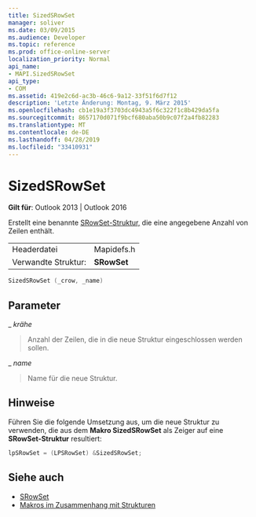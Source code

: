 ```yaml
---
title: SizedSRowSet
manager: soliver
ms.date: 03/09/2015
ms.audience: Developer
ms.topic: reference
ms.prod: office-online-server
localization_priority: Normal
api_name:
- MAPI.SizedSRowSet
api_type:
- COM
ms.assetid: 419e2c6d-ac3b-46c6-9a12-33f51f6d7f12
description: 'Letzte Änderung: Montag, 9. März 2015'
ms.openlocfilehash: cb1e19a3f3703dc4943a5f6c322f1c8b429da5fa
ms.sourcegitcommit: 8657170d071f9bcf680aba50b9c07f2a4fb82283
ms.translationtype: MT
ms.contentlocale: de-DE
ms.lasthandoff: 04/28/2019
ms.locfileid: "33410931"
---
```

# <a name="sizedsrowset"></a>SizedSRowSet

**Gilt für**: Outlook 2013 | Outlook 2016 
  
Erstellt eine benannte [SRowSet-Struktur,](srowset.md) die eine angegebene Anzahl von Zeilen enthält. 
  
|||
|:-----|:-----|
|Headerdatei  <br/> |Mapidefs.h  <br/> |
|Verwandte Struktur:  <br/> |**SRowSet** <br/> |
   
```cpp
SizedSRowSet (_crow, _name)
```

## <a name="parameters"></a>Parameter

_ _krähe_
  
> Anzahl der Zeilen, die in die neue Struktur eingeschlossen werden sollen.
    
_ _name_
  
> Name für die neue Struktur.
    
## <a name="remarks"></a>Hinweise

Führen Sie die folgende Umsetzung aus, um die neue Struktur zu verwenden, die aus dem **Makro SizedSRowSet** als Zeiger auf eine **SRowSet-Struktur** resultiert: 
  
```cpp
lpSRowSet = (LPSRowSet) &SizedSRowSet;

```

## <a name="see-also"></a>Siehe auch

- [SRowSet](srowset.md)
- [Makros im Zusammenhang mit Strukturen](macros-related-to-structures.md)

